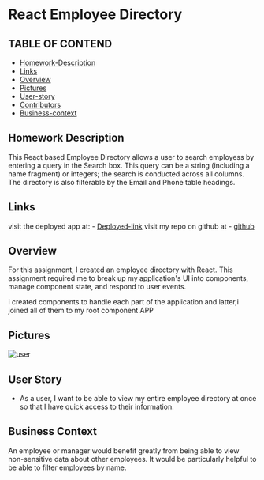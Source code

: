 # React Employee Directory
 
 ## TABLE OF CONTEND

 - [Homework-Description](#homework-description)
 - [Links](#links)
 - [Overview](#overview)
 - [Pictures](#pictures)
 - [User-story](#user-story)
 - [Contributors](#contributors)
 - [Business-context](#business-context)

## Homework Description
 This React based Employee Directory allows a user to search employess by entering a query in the Search box. This query can be a string (including a name fragment) or integers; the search is conducted across all columns. The directory is also filterable by the Email and Phone table headings.

 ## Links
 visit the deployed app at: - [Deployed-link](https://random-employee-directory.herokuapp.com/)
 visit my repo on github at - [github](https://github.com/chunga-codder/user-directory)

## Overview

For this assignment, I created  an employee directory with React. This assignment  required me to break up my application's UI into components, manage component state, and respond to user events.

i created components to handle each part of the application and latter,i joined all of them to my root component APP

## Pictures
![user](https://user-images.githubusercontent.com/71171928/110235833-96cc5d00-7f32-11eb-9e11-ed5b52f58bdb.PNG)

## User Story

* As a user, I want to be able to view my entire employee directory at once so that I have quick access to their information.

## Business Context

An employee or manager would benefit greatly from being able to view non-sensitive data about other employees. It would be particularly helpful to be able to filter employees by name.
